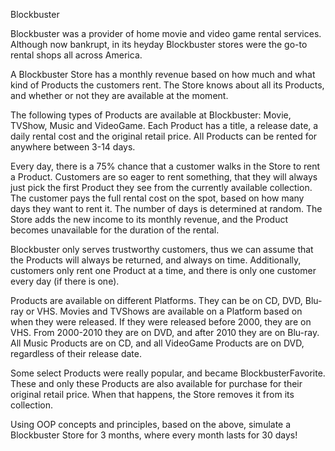 Blockbuster

Blockbuster was a provider of home movie and video game rental services.
Although now bankrupt, in its heyday Blockbuster stores were the go-to rental shops all across America.

A Blockbuster Store has a monthly revenue based on how much and what kind of Products the customers rent.
The Store knows about all its Products, and whether or not they are available at the moment.

The following types of Products are available at Blockbuster: Movie, TVShow, Music and VideoGame.
Each Product has a title, a release date, a daily rental cost and the original retail price.
All Products can be rented for anywhere between 3-14 days.

Every day, there is a 75% chance that a customer walks in the Store to rent a Product.
Customers are so eager to rent something, that they will always just pick the first Product they see from the currently available collection.
The customer pays the full rental cost on the spot, based on how many days they want to rent it.
The number of days is determined at random.
The Store adds the new income to its monthly revenue, and the Product becomes unavailable for the duration of the rental.

Blockbuster only serves trustworthy customers, thus we can assume that the Products will always be returned, and always on time.
Additionally, customers only rent one Product at a time, and there is only one customer every day (if there is one).

Products are available on different Platforms. They can be on CD, DVD, Blu-ray or VHS.
Movies and TVShows are available on a Platform based on when they were released.
If they were released before 2000, they are on VHS. From 2000-2010 they are on DVD, and after 2010 they are on Blu-ray.
All Music Products are on CD, and all VideoGame Products are on DVD, regardless of their release date.

Some select Products were really popular, and became BlockbusterFavorite.
These and only these Products are also available for purchase for their original retail price.
When that happens, the Store removes it from its collection.

Using OOP concepts and principles, based on the above, simulate a Blockbuster Store for 3 months, where every month lasts for 30 days!
